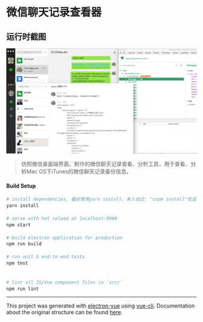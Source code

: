# 微信聊天记录查看器

## 运行时截图

![微信聊天记录查看、分析工具](/src/renderer/assets/screenshot-01.png)

> 仿照微信桌面端界面，制作的微信聊天记录查看、分析工具，用于查看、分析Mac OS下iTunes的微信聊天记录备份信息。

#### Build Setup

``` bash
# install dependencies, 最好使用yarn install，本人试过: "cnpm install"在这里有问题，npm install则太慢
yarn install

# serve with hot reload at localhost:9080
npm start

# build electron application for production
npm run build

# run unit & end-to-end tests
npm test


# lint all JS/Vue component files in `src/`
npm run lint

```

---

This project was generated with [electron-vue](https://github.com/SimulatedGREG/electron-vue) using [vue-cli](https://github.com/vuejs/vue-cli). Documentation about the original structure can be found [here](https://simulatedgreg.gitbooks.io/electron-vue/content/index.html).

